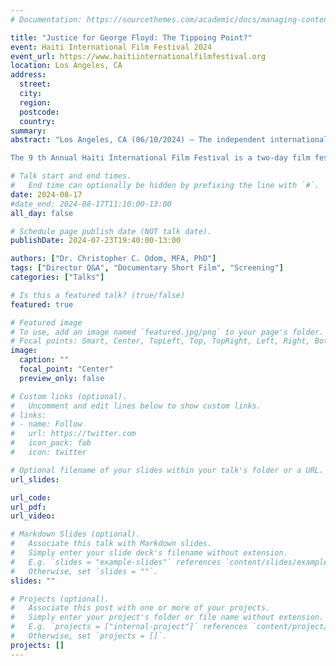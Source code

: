 ```yaml
---
# Documentation: https://sourcethemes.com/academic/docs/managing-content/

title: "Justice for George Floyd: The Tippoing Point?"
event: Haiti International Film Festival 2024
event_url: https://www.haitiinternationalfilmfestival.org
location: Los Angeles, CA
address:
  street:
  city:
  region:
  postcode:
  country:
summary:
abstract: "Los Angeles, CA (06/10/2024) – The independent international and domestic multi-award-winning short documentary film, “Justice for George Floyd: The Tipping Point?” dubbed Official Selection, Documentary Short Film at the Haiti International Film Festival as part of the African Diaspora Short Film Block. It was produced and directed by Dr. Christopher C. Odom, MFA, PhD. The documentary short film explores the use of imagery and narrative on social media during the Justice for George Floyd Protests and offers activities strategies for future social movements rooted in social justice, social change, and equity for people of color.

The 9 th Annual Haiti International Film Festival is a two-day film festival celebrating Haitian art and culture. Founded in 2015 by Haitian American filmmaker Jacquil Constant, Haiti International Film Festival aims to showcase art and films from the Haitian Diaspora to authentically reflect our community’s diverse experiences and backgrounds. The Haiti International Film Festival program promotes cultural diversity through various art genres including documentary films, short films, narrative films, and art."

# Talk start and end times.
#   End time can optionally be hidden by prefixing the line with `#`.
date: 2024-08-17
#date_end: 2024-08-17T11:10:00-13:00
all_day: false

# Schedule page publish date (NOT talk date).
publishDate: 2024-07-23T19:40:00-13:00

authors: ["Dr. Christopher C. Odom, MFA, PhD"]
tags: ["Director Q&A", "Documentary Short Film", "Screening"]
categories: ["Talks"]

# Is this a featured talk? (true/false)
featured: true

# Featured image
# To use, add an image named `featured.jpg/png` to your page's folder.
# Focal points: Smart, Center, TopLeft, Top, TopRight, Left, Right, BottomLeft, Bottom, BottomRight.
image:
  caption: ""
  focal_point: "Center"
  preview_only: false

# Custom links (optional).
#   Uncomment and edit lines below to show custom links.
# links:
# - name: Follow
#   url: https://twitter.com
#   icon_pack: fab
#   icon: twitter

# Optional filename of your slides within your talk's folder or a URL.
url_slides:

url_code:
url_pdf:
url_video:

# Markdown Slides (optional).
#   Associate this talk with Markdown slides.
#   Simply enter your slide deck's filename without extension.
#   E.g. `slides = "example-slides"` references `content/slides/example-slides.md`.
#   Otherwise, set `slides = ""`.
slides: ""

# Projects (optional).
#   Associate this post with one or more of your projects.
#   Simply enter your project's folder or file name without extension.
#   E.g. `projects = ["internal-project"]` references `content/project/deep-learning/index.md`.
#   Otherwise, set `projects = []`.
projects: []
---
```

